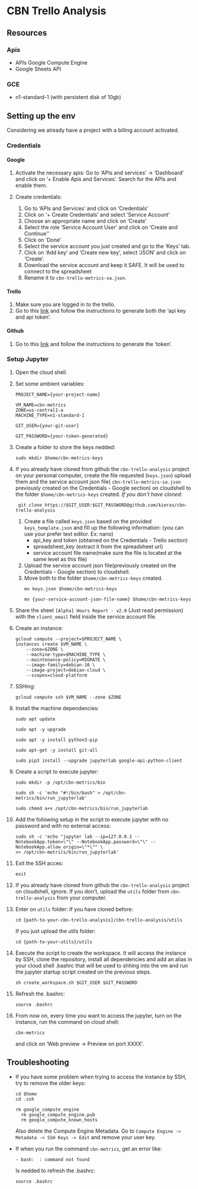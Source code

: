 # CBN Trello Analysis

## Resources
### Apis
- APIs Google Compute Engine
- Google Sheets API

### GCE
- n1-standard-1 (with persistent disk of 10gb)

## Setting up the env
Considering we already have a project with a billing account activated.

### Credentials
#### Google
1. Activate the necessary apis:
	Go to ‘APIs and services’ -> ‘Dashboard’ and click on ‘+ Enable Apis and Services’. Search for the APIs and enable them.
  
2. Create credentials:
    1. Go to ‘APIs and Services’ and click on ‘Credentials’
    2. Click on ‘+ Create Credentials’ and select ‘Service Account’
	  3. Choose an appropriate name and click on ‘Create’
	  4. Select the role ‘Service Account User’ and click on ‘Create and Continue'’
	  5. Click on ‘Done’
	  6. Select the service account you just created and go to the ‘Keys’ tab.
    7. Click on ‘Add key’ and ‘Create new key’, select ‘JSON’ and click on ‘Create’.
    8. Download the service account and keep it SAFE. It will be used to connect to the spreadsheet
    9. Rename it to `cbn-trello-metrics-sa.json`.
    
#### Trello
1. Make sure you are logged in to the trello.
2. Go to this [link](https://trello.com/app-key) and follow the instructions to generate both the ‘api key and api token’.

#### Github
1. Go to this [link](https://docs.github.com/en/github/authenticating-to-github/keeping-your-account-and-data-secure/creating-a-personal-access-token) and follow the instructions to generate the ‘token’.

### Setup Jupyter
1. Open the cloud shell.
2. Set some ambient variables:
    ``` 
    PROJECT_NAME={your-project-name}
    ```
    ```
    VM_NAME=cbn-metrics
    ZONE=us-central1-a
    MACHINE_TYPE=n1-standard-1 
    ```
    ```
    GIT_USER={your-git-user}
    ```
    ```
    GIT_PASSWORD={your-token-generated}
    ```
3. Create a folder to store the keys nedded:
    ```
    sudo mkdir $home/cbn-metrics-keys
    ```
4. If you already have cloned from github the `cbn-trello-analysis` project on your personal computer, create the file requested (`keys.json`) upload them and the service account json file( `cbn-trello-metrics-sa.json` previously created on the Credentials - Google section) on cloudshell to the folder `$home/cbn-metrics-keys` created. 
    *If you don't have cloned:*
    ```
     git clone https://$GIT_USER:$GIT_PASSWORD@github.com/kieras/cbn-trello-analysis
    ```
    1. Create a file called `keys.json` based on the provided `keys_template.json` and fill up the following information: (you can use your prefer text editor. Ex: nano)
        - api_key and token (obtained on the Credentials - Trello section)
        - spreadsheet_key (extract it from the spreadsheet url)
        - service account file name(make sure the file is located at the same level as this file)
    2. Upload the service account json file(previously created on the Credentials - Google section) to cloudshell.
    3. Move both to the folder `$home/cbn-metrics-keys` created.
        ```
        mv keys.json $home/cbn-metrics-keys
        ```
        ```
        mv {your-service-account-json-file-name} $home/cbn-metrics-keys
        ```
5. Share the sheet `[Alpha] Hours Report - v2.0` (Just read permission) with the `client_email` field inside the service account file.


6. Create an instance:
    ```
    gcloud compute --project=$PROJECT_NAME \
    instances create $VM_NAME \
        --zone=$ZONE \
        --machine-type=$MACHINE_TYPE \
        --maintenance-policy=MIGRATE \
        --image-family=debian-10 \
        --image-project=debian-cloud \
        --scopes=cloud-platform
    ```
7. SSHing:
    ```
    gcloud compute ssh $VM_NAME --zone $ZONE
    ```
   
8. Install the machine dependencies:
    ```
    sudo apt update
    ```
    ```
    sudo apt -y upgrade
    ```
    ```
    sudo apt -y install python3-pip
    ```
    ```
    sudo apt-get -y install git-all
    ```
    ```
    sudo pip3 install --upgrade jupyterlab google-api-python-client
    ```
    
9. Create a script to execute jupyter:
    ```
    sudo mkdir -p /opt/cbn-metrics/bin
    ```
    ```
    sudo sh -c 'echo "#!/bin/bash" > /opt/cbn-metrics/bin/run_jupyterlab'
    ```
    ```
    sudo chmod a+x /opt/cbn-metrics/bin/run_jupyterlab
    ```
    
10. Add the following setup in the script to execute jupyter with no password and with no external access:
    ```
    sudo sh -c 'echo "jupyter lab --ip=127.0.0.1 --NotebookApp.token=\"\" --NotebookApp.password=\"\" --NotebookApp.allow_origin=\"*\"" \
    >> /opt/cbn-metrics/bin/run_jupyterlab'
    ```
    
11. Exit the SSH acces:
    ```
    exit
    ```
    
12. If you already have cloned from github the `cbn-trello-analysis` project on cloudshell, ignore. If you don't, upload the `utils` folder from `cbn-trello-analysis` from your computer.

13. Enter on `utils` folder:
    If you have cloned before:
    ```
    cd {path-to-your-cbn-trello-analysis}/cbn-trello-analysis/utils
    ```
    If you just upload the utils folder:
    ```
    cd {path-to-your-utils}/utils
    ```
    
14. Execute the script to create the workspace. It will access the instance by SSH, clone the repository, install all dependencies and add an alias in your cloud shell .bashrc that will be used to shhing into the vm and run the jupyter startup script created on the previous steps.
    ```
    sh create_workspace.sh $GIT_USER $GIT_PASSWORD
    ```
    
15. Refresh the .bashrc:
    ```
    source .bashrc
    ```
    
16. From now on, every time you want to access the jupyter, turn on the instance, run the command on cloud shell:
    ```
    cbn-metrics
    ```
    and click on ‘Web preview -> Preview on port XXXX’.
    
## Troubleshooting

 - If you have some problem when trying to access the instance by SSH, try to remove the older keys:
    ```
    cd $home
    cd .ssh
    ```
    ```
    rm google_compute_engine
	  rm google_compute_engine.pub
	  rm google_compute_known_hosts
    ```
    Also delete the Compute Engine Metadata. Go to `Compute Engine -> Metadata -> SSH Keys -> Edit` and remove your user key.
    
  - If when you run the command `cbn-metrics`, get an error like:
    ```
    - bash:  : command not found
    ```
    Is nedded to refresh the .bashrc:
    ```
    source .bashrc
    ```
